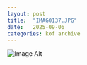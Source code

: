 ```yaml
---
layout:	post
title:	"IMAG0137.JPG"
date:	2025-09-06
categories:	kof archive
---
```


![Image Alt](https://k0f.github.io/assets/IMAG0137.JPG)